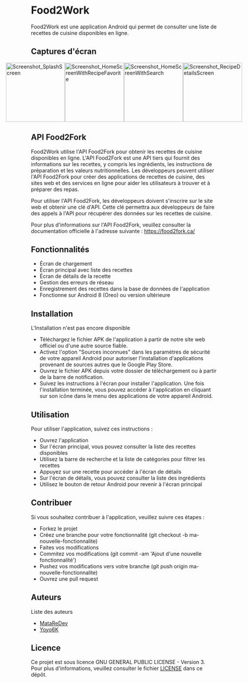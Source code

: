 # Food2Work
Food2Work est une application Android qui permet de consulter une liste de recettes de cuisine disponibles en ligne.

## Captures d'écran
<div style="display: flex; justify-content: center;">
  <img src="https://user-images.githubusercontent.com/80331756/224341188-fcd26edd-b3b6-4d0e-b89a-bd6359f2b2d2.png" width="160" alt="Screenshot_SplashScreen">
  <img src="https://user-images.githubusercontent.com/80331756/224340961-3e9aca88-74ce-41ff-aba3-a7ff74d40668.png" width="160" alt="Screenshot_HomeScreenWithRecipeFavorite">
  <img src="https://user-images.githubusercontent.com/80331756/224341040-41ce8593-bac9-4a66-b364-dfb11235076f.png" width="160" alt="Screenshot_HomeScreenWithSearch">
  <img src="https://user-images.githubusercontent.com/80331756/224340884-06bf265a-7cad-4329-95cd-71735e3dbab1.png" width="160" alt="Screenshot_RecipeDetailsScreen">
</div>



## API Food2Fork
Food2Work utilise l'API Food2Fork pour obtenir les recettes de cuisine disponibles en ligne. L'API Food2Fork est une API tiers qui fournit des informations sur les recettes, y compris les ingrédients, les instructions de préparation et les valeurs nutritionnelles. Les développeurs peuvent utiliser l'API Food2Fork pour créer des applications de recettes de cuisine, des sites web et des services en ligne pour aider les utilisateurs à trouver et à préparer des repas.

Pour utiliser l'API Food2Fork, les développeurs doivent s'inscrire sur le site web et obtenir une clé d'API. Cette clé permettra aux développeurs de faire des appels à l'API pour récupérer des données sur les recettes de cuisine.

Pour plus d'informations sur l'API Food2Fork, veuillez consulter la documentation officielle à l'adresse suivante : https://food2fork.ca/

## Fonctionnalités
- Écran de chargement
- Écran principal avec liste des recettes
- Écran de détails de la recette
- Gestion des erreurs de réseau
- Enregistrement des recettes dans la base de données de l'application
- Fonctionne sur Android 8 (Oreo) ou version ultérieure



## Installation
L'Installation n'est pas encore disponible

- Téléchargez le fichier APK de l'application à partir de notre site web officiel ou d'une autre source fiable.
- Activez l'option "Sources inconnues" dans les paramètres de sécurité de votre appareil Android pour autoriser l'installation d'applications provenant de sources autres que le Google Play Store.
- Ouvrez le fichier APK depuis votre dossier de téléchargement ou à partir de la barre de notification.
- Suivez les instructions à l'écran pour installer l'application.
Une fois l'installation terminée, vous pouvez accéder à l'application en cliquant sur son icône dans le menu des applications de votre appareil Android.


## Utilisation
Pour utiliser l'application, suivez ces instructions :

- Ouvrez l'application
- Sur l'écran principal, vous pouvez consulter la liste des recettes disponibles
- Utilisez la barre de recherche et la liste de catégories pour filtrer les recettes
- Appuyez sur une recette pour accéder à l'écran de détails
- Sur l'écran de détails, vous pouvez consulter la liste des ingrédients
- Utilisez le bouton de retour Android pour revenir à l'écran principal

## Contribuer
Si vous souhaitez contribuer à l'application, veuillez suivre ces étapes :

- Forkez le projet
- Créez une branche pour votre fonctionnalité (git checkout -b ma-nouvelle-fonctionnalite)
- Faites vos modifications
- Commitez vos modifications (git commit -am 'Ajout d'une nouvelle fonctionnalité')
- Pushez vos modifications vers votre branche (git push origin ma-nouvelle-fonctionnalite)
- Ouvrez une pull request

## Auteurs
Liste des auteurs

- [MataReDev](https://github.com/MataReDev)
- [Yoyo6K](https://github.com/Yoyo6K)


## Licence
Ce projet est sous licence GNU GENERAL PUBLIC LICENSE - Version 3. Pour plus d'informations, veuillez consulter le fichier [LICENSE](https://github.com/MataReDev/Food2Work/blob/master/license.md) dans ce dépôt.
